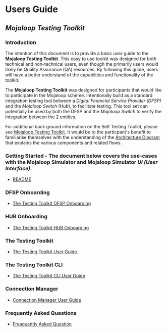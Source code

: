 # Users Guide

## _Mojaloop Testing Toolkit_

### Introduction

The intention of this document is to provide a basic user guide to the **Mojaloop Testing Toolkit**. This easy to use toolkit was designed for both technical and non-technical users, even though the primarily users would likely be Quality Assurance (QA) resources. By following this guide, users will have a better understand of the capabilities and functionality of the toolkit.

The **Mojaloop Testing Toolkit** was designed for participants that would like to participate in the Mojaloop scheme. Intentionally build as a standard integration testing tool between a _Digital Financial Service Provider (DFSP)_ and the _Mojaloop Switch_ (Hub), to facilitate testing. This tool set can potentially be used by both the DFSP and the _Mojaloop Switch_ to verify the integration between the 2 entities.

For additional back ground information on the Self Testing Toolkit, please see [Mojaloop Testing Toolkit](/documents/Mojaloop-Testing-Tool.md). It would be to the particpant's benefit to familiarise themselves with the understanding of the  [Architecture Diagram](/documents/Mojaloop-Testing-Tool.md#7-architecture) that explains the various components and related flows.

### Getting Started - The document below covers the use-cases with the **Mojaloop Simulator** and **Mojaloop Simulator _UI (User Interface)_**.

- [README](/README.md)

### DFSP Onboarding

- [The Testing Toolkit DFSP Onboarding](/documents/User-Guide-Onboarding-DFSP.md)

### HUB Onboarding

- [The Testing Toolkit HUB Onboarding](/documents/User-Guide-Onboarding-HUB.md)

### The Testing Toolkit

- [The Testing Toolkit User Guide](/documents/User-Guide-Mojaloop-Testing-Toolkit.md).

### The Testing Toolkit CLI

- [The Testing Toolkit CLI User Guide](/documents/User-Guide-CLI.md)

### Connection Manager

- [Connection Manager User Guide](/documents/User-Guide-Connection-Manager.md)

### Frequently Asked Questions

- [Freaquently Asked Question](/documents/User-Guide-Frequently-Asked-Questions.md)